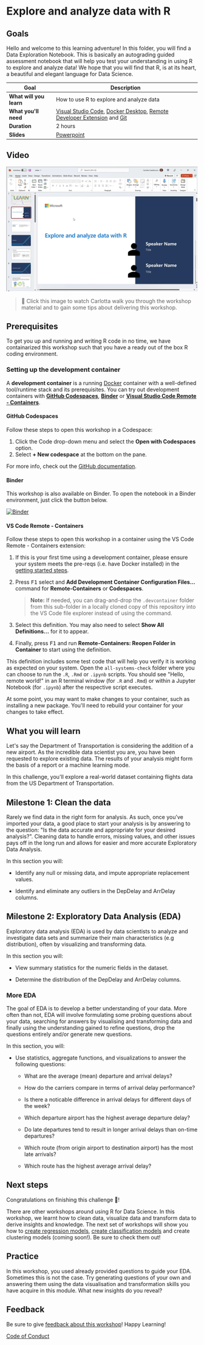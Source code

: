 # Explore and analyze data with R


## Goals

Hello and welcome to this learning adventure! In this folder, you will find a Data Exploration Notebook. This is basically an autograding guided assessment notebook that will help you test your understanding in using R to explore and analyze data! We hope that you will find that R, is at its heart, a beautiful and elegant language for Data Science.

| **Goal**                      | Description                                    |
| ----------------------------- | -----------------------------------------------|
| **What will you learn**       | How to use R to explore and analyze data           |
| **What you'll need**          | [Visual Studio Code](https://code.visualstudio.com?WT.mc_id=academic-59300-cacaste), [Docker Desktop](https://www.docker.com/products/docker-desktop), [Remote Developer Extension](https://aka.ms/vscode-remote/download/extension) and [Git](https://git-scm.com/downloads) |
| **Duration**                  | 2 hours                                      |
| **Slides**                    | [Powerpoint](./slides.pptx)                                |

## Video

[![workshop walk-through](./images/promo.png)](https://youtu.be/VrVHaxarniY "workshop walk-through")
> 🎥 Click this image to watch Carlotta walk you through the workshop material and to gain some tips about delivering this workshop.

## Prerequisites

To get you up and running and writing R code in no time, we have containarized this workshop such that you have a ready out of the box R coding environment.

### Setting up the development container

A **development container** is a running [Docker](https://www.docker.com) container with a well-defined tool/runtime stack and its prerequisites. You can try out development containers with **[GitHub Codespaces](https://github.com/features/codespaces)**, **[Binder](https://mybinder.org/)** or **[Visual Studio Code Remote - Containers](https://aka.ms/vscode-remote/containers)**.

#### GitHub Codespaces
Follow these steps to open this workshop in a Codespace:
1. Click the Code drop-down menu and select the **Open with Codespaces** option.
2. Select **+ New codespace** at the bottom on the pane.

For more info, check out the [GitHub documentation](https://docs.github.com/en/free-pro-team@latest/github/developing-online-with-codespaces/creating-a-codespace#creating-a-codespace).

#### Binder
This workshop is also available on Binder. To open the notebook in a Binder environment, just click the button below.

[![Binder](https://mybinder.org/badge_logo.svg)](https://mybinder.org/v2/gh/carlotta94c/workshop-library/workshop-binding?labpath=%2Ffull%2Fexplore-analyze-data-with-R%2Fsolution%2Fchallenge-Data_Exploration.ipynb)

#### VS Code Remote - Containers
Follow these steps to open this workshop in a container using the VS Code Remote - Containers extension:

1. If this is your first time using a development container, please ensure your system meets the pre-reqs (i.e. have Docker installed) in the [getting started steps](https://aka.ms/vscode-remote/containers/getting-started).

2. Press <kbd>F1</kbd> select and **Add Development Container Configuration Files...** command for **Remote-Containers** or **Codespaces**.

   > **Note:** If needed, you can drag-and-drop the `.devcontainer` folder from this sub-folder in a locally cloned copy of this repository into the VS Code file explorer instead of using the command.

3. Select this definition. You may also need to select **Show All Definitions...** for it to appear.

4. Finally, press <kbd>F1</kbd> and run **Remote-Containers: Reopen Folder in Container** to start using the definition.

This definition includes some test code that will help you verify it is working as expected on your system. Open the `all-systems-check` folder where you can choose to run the `.R`, `.Rmd` or `.ipynb` scripts. You should see "Hello, remote world!" in an R terminal window (for `.R` and `.Rmd`) or within a Jupyter Notebook (for `.ipynb`) after the respective script executes.

At some point, you may want to make changes to your container, such as installing a new package. You'll need to rebuild your container for your changes to take effect. 




## What you will learn

Let's say the Department of Transportation is considering the addition of a new airport. As the incredible data scientist you are, you have been requested to explore existing data. The results of your analysis might form the basis of a report or a machine learning mode.

In this challenge, you'll explore a real-world dataset containing flights data from the US Department of Transportation.

## Milestone 1: Clean the data

Rarely we find data in the right form for analysis. As such, once you’ve imported your data, a good place to start your analysis is by answering to the question: "Is the data accurate and appropriate for your desired analysis?". Cleaning data to handle errors, missing values, and other issues pays off in the long run and allows for easier and more accurate Exploratory Data Analysis.

In this section you will:

- Identify any null or missing data, and impute appropriate replacement values.

- Identify and eliminate any outliers in the DepDelay and ArrDelay columns.

## Milestone 2: Exploratory Data Analysis (EDA)

Exploratory data analysis (EDA) is used by data scientists to analyze and investigate data sets and summarize their main characteristics (e.g distribution), often by visualizing and transforming data. 


In this section you will:

- View summary statistics for the numeric fields in the dataset.

- Determine the distribution of the DepDelay and ArrDelay columns.


### More EDA

The goal of EDA is to develop a better understanding of your data. More often than not, EDA will involve formulating some probing questions about your data, searching for answers by visualising and transforming data and finally using the understanding gained to refine questions, drop the questions entirely and/or generate new questions.

In this section, you will:

- Use statistics, aggregate functions, and visualizations to answer the following questions:

    - What are the average (mean) departure and arrival delays?

    - How do the carriers compare in terms of arrival delay performance?

    - Is there a noticable difference in arrival delays for different days of the week?

    - Which departure airport has the highest average departure delay?

    - Do late departures tend to result in longer arrival delays than on-time departures?

    - Which route (from origin airport to destination airport) has the most late arrivals?

    - Which route has the highest average arrival delay?

## Next steps

Congratulations on finishing this challenge 🏅!

There are other workshops around using R for Data Science. In this workshop, we learnt how to clean data, visualize data and transform data to derive insights and knowledge. The next set of workshops will show you how to [create regression models](../intro-regression-R-tidymodels), [create classification models](../intro-classification-R-tidymodels) and create clustering models (coming soon!). Be sure to check them out!

## Practice

In this workshop, you used already provided questions to guide your EDA. Sometimes this is not the case. Try generating questions of your own and answering them using the data visualisation and transformation skills you have acquire in this module. What new insights do you reveal?


## Feedback

Be sure to give [feedback about this workshop](https://forms.office.com/r/MdhJWMZthR)! Happy Learning!

[Code of Conduct](../../CODE_OF_CONDUCT.md)


